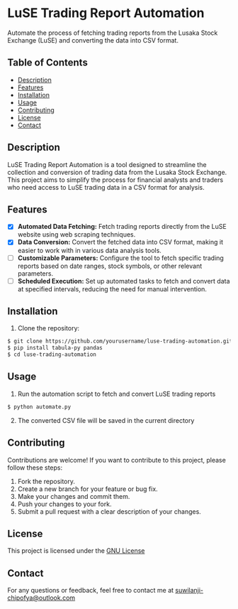# LuSE Trading Report Automation

Automate the process of fetching trading reports from the Lusaka Stock Exchange (LuSE) and converting the data into CSV format.

## Table of Contents
- [Description](#description)
- [Features](#features)
- [Installation](#installation)
- [Usage](#usage)
- [Contributing](#contributing)
- [License](#license)
- [Contact](#contact)

## Description

LuSE Trading Report Automation is a tool designed to streamline the collection and conversion of trading data from the Lusaka Stock Exchange. This project aims to simplify the process for financial analysts and traders who need access to LuSE trading data in a CSV format for analysis.

## Features

- [x] **Automated Data Fetching:** Fetch trading reports directly from the LuSE website using web scraping techniques.
- [x] **Data Conversion:** Convert the fetched data into CSV format, making it easier to work with in various data analysis tools.
- [ ] **Customizable Parameters:** Configure the tool to fetch specific trading reports based on date ranges, stock symbols, or other relevant parameters.
- [ ] **Scheduled Execution:** Set up automated tasks to fetch and convert data at specified intervals, reducing the need for manual intervention.

## Installation

1. Clone the repository:

```bash
$ git clone https://github.com/yourusername/luse-trading-automation.git
$ pip install tabula-py pandas
$ cd luse-trading-automation
```

## Usage
1. Run the automation script to fetch and convert LuSE trading reports
  ```bash
  $ python automate.py
  ```
2. The converted CSV file will be saved in the current directory

## Contributing
Contributions are welcome! If you want to contribute to this project, please follow these steps:
1. Fork the repository.
2. Create a new branch for your feature or bug fix.
3. Make your changes and commit them.
4. Push your changes to your fork.
5. Submit a pull request with a clear description of your changes.

## License
This project is licensed under the [GNU License](LICENSE)

## Contact
For any questions or feedback, feel free to contact me at [suwilanji-chipofya@outlook.com](mailto:suwilanji-chipofya@outlook.com)
